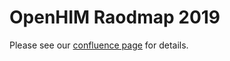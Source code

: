 # OpenHIM Raodmap 2019

Please see our [confluence page](https://jembiprojects.jira.com/wiki/spaces/OHI/pages/598802437/Open-HIM+Roadmap)
 for details.
